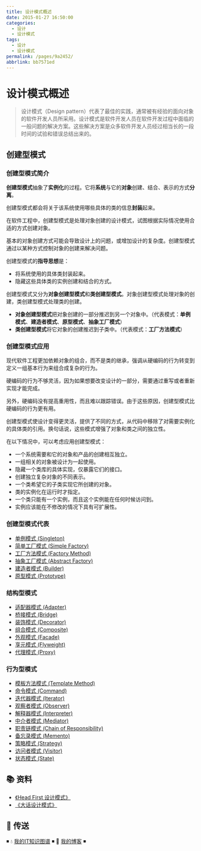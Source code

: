 ```yaml
---
title: 设计模式概述
date: 2015-01-27 16:50:00
categories: 
  - 设计
  - 设计模式
tags: 
  - 设计
  - 设计模式
permalink: /pages/9a2452/
abbrlink: bb7571ed
---
```


# 设计模式概述

> 设计模式（Design pattern）代表了最佳的实践，通常被有经验的面向对象的软件开发人员所采用。设计模式是软件开发人员在软件开发过程中面临的一般问题的解决方案。这些解决方案是众多软件开发人员经过相当长的一段时间的试验和错误总结出来的。

## 创建型模式

### 创建型模式简介

**创建型模式**抽象了**实例化**的过程。它将**系统**与它的**对象**创建、结合、表示的方式**分离**。

创建型模式都会将关于该系统使用哪些具体的类的信息**封装**起来。

在软件工程中，创建型模式是处理对象创建的设计模式，试图根据实际情况使用合适的方式创建对象。

基本的对象创建方式可能会导致设计上的问题，或增加设计的复杂度。创建型模式通过以某种方式控制对象的创建来解决问题。

创建型模式的**指导思想**是：

- 将系统使用的具体类封装起来。
- 隐藏这些具体类的实例创建和结合的方式。

创建型模式又分为**对象创建型模式**和**类创建型模式**。对象创建型模式处理对象的创建，类创建型模式处理类的创建。

- **对象创建型模式**把对象创建的一部分推迟到另一个对象中。（代表模式：**单例模式**、**建造者模式**、**原型模式**、**抽象工厂模式**）
- **类创建型模式**将它对象的创建推迟到子类中。（代表模式：**工厂方法模式**）

### 创建型模式应用

现代软件工程更加依赖对象的组合，而不是类的继承，强调从硬编码的行为转变到定义一组基本行为来组合成复杂的行为。

硬编码的行为不够灵活，因为如果想要改变设计的一部分，需要通过重写或者重新实现才能完成。

另外，硬编码没有提高重用性，而且难以跟踪错误。由于这些原因，创建型模式比硬编码的行为更有用。

创建型模式使设计变得更灵活，提供了不同的方式，从代码中移除了对需要实例化的具体类的引用。换句话说，这些模式增强了对象和类之间的独立性。

在以下情况中，可以考虑应用创建型模式：

- 一个系统需要和它的对象和产品的创建相互独立。
- 一组相关的对象被设计为一起使用。
- 隐藏一个类库的具体实现，仅暴露它们的接口。
- 创建独立复杂对象的不同表示。
- 一个类希望它的子类实现它所创建的对象。
- 类的实例化在运行时才指定。
- 一个类只能有一个实例，而且这个实例能在任何时候访问到。
- 实例应该能在不修改的情况下具有可扩展性。

### 创建型模式代表

- [单例模式 (Singleton)](单例模式.md)
- [简单工厂模式 (Simple Factory)](简单工厂模式.md)
- [工厂方法模式 (Factory Method)](工厂方法模式.md)
- [抽象工厂模式 (Abstract Factory)](抽象工厂模式.md)
- [建造者模式 (Builder)](建造者模式.md)
- [原型模式 (Prototype)](原型模式.md)

### 结构型模式

- [适配器模式 (Adapter)](适配器模式.md)
- [桥接模式 (Bridge)](桥接模式.md)
- [装饰模式 (Decorator)](装饰模式.md)
- [组合模式 (Composite)](组合模式.md)
- [外观模式 (Facade)](外观模式.md)
- [享元模式 (Flyweight)](享元模式.md)
- [代理模式 (Proxy)](代理模式.md)

### 行为型模式

- [模板方法模式 (Template Method)](模板方法模式.md)
- [命令模式 (Command)](命令模式.md)
- [迭代器模式 (Iterator)](迭代器模式.md)
- [观察者模式 (Observer)](观察者模式.md)
- [解释器模式 (Interpreter)](解释器模式.md)
- [中介者模式 (Mediator)](中介者模式.md)
- [职责链模式 (Chain of Responsibility)](职责链模式.md)
- [备忘录模式 (Memento)](备忘录模式.md)
- [策略模式 (Strategy)](策略模式.md)
- [访问者模式 (Visitor)](访问者模式.md)
- [状态模式 (State)](状态模式.md)

## 📚 资料

- [《Head First 设计模式》](https://book.douban.com/subject/2243615/)
- [《大话设计模式》](https://book.douban.com/subject/2334288/)

## 🚪 传送

◾ 💧 [我的IT知识图谱](https://dunwu.github.io/waterdrop/) ◾ 🎯 [我的博客](https://dunwu.github.io/blog/) ◾
